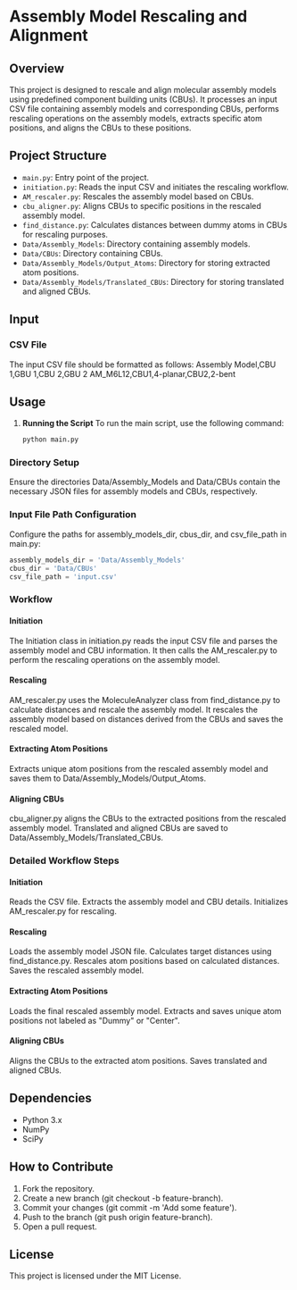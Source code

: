 # Assembly Model Rescaling and Alignment

## Overview

This project is designed to rescale and align molecular assembly models using predefined component building units (CBUs). It processes an input CSV file containing assembly models and corresponding CBUs, performs rescaling operations on the assembly models, extracts specific atom positions, and aligns the CBUs to these positions.

## Project Structure

- `main.py`: Entry point of the project.
- `initiation.py`: Reads the input CSV and initiates the rescaling workflow.
- `AM_rescaler.py`: Rescales the assembly model based on CBUs.
- `cbu_aligner.py`: Aligns CBUs to specific positions in the rescaled assembly model.
- `find_distance.py`: Calculates distances between dummy atoms in CBUs for rescaling purposes.
- `Data/Assembly_Models`: Directory containing assembly models.
- `Data/CBUs`: Directory containing CBUs.
- `Data/Assembly_Models/Output_Atoms`: Directory for storing extracted atom positions.
- `Data/Assembly_Models/Translated_CBUs`: Directory for storing translated and aligned CBUs.

## Input

### CSV File
The input CSV file should be formatted as follows:
Assembly Model,CBU 1,GBU 1,CBU 2,GBU 2
AM_M6L12,CBU1,4-planar,CBU2,2-bent

## Usage

1. **Running the Script**
   To run the main script, use the following command:
   ```bash
   python main.py
   ```

### Directory Setup
Ensure the directories Data/Assembly_Models and Data/CBUs contain the necessary JSON files for assembly models and CBUs, respectively.

### Input File Path Configuration
Configure the paths for assembly_models_dir, cbus_dir, and csv_file_path in main.py:

```python
assembly_models_dir = 'Data/Assembly_Models'
cbus_dir = 'Data/CBUs'
csv_file_path = 'input.csv'
```

### Workflow
#### Initiation
The Initiation class in initiation.py reads the input CSV file and parses the assembly model and CBU information.
It then calls the AM_rescaler.py to perform the rescaling operations on the assembly model.

#### Rescaling
AM_rescaler.py uses the MoleculeAnalyzer class from find_distance.py to calculate distances and rescale the assembly model.
It rescales the assembly model based on distances derived from the CBUs and saves the rescaled model.

#### Extracting Atom Positions
Extracts unique atom positions from the rescaled assembly model and saves them to Data/Assembly_Models/Output_Atoms.

#### Aligning CBUs
cbu_aligner.py aligns the CBUs to the extracted positions from the rescaled assembly model.
Translated and aligned CBUs are saved to Data/Assembly_Models/Translated_CBUs.

### Detailed Workflow Steps
#### Initiation
Reads the CSV file.
Extracts the assembly model and CBU details.
Initializes AM_rescaler.py for rescaling.

#### Rescaling
Loads the assembly model JSON file.
Calculates target distances using find_distance.py.
Rescales atom positions based on calculated distances.
Saves the rescaled assembly model.

#### Extracting Atom Positions
Loads the final rescaled assembly model.
Extracts and saves unique atom positions not labeled as "Dummy" or "Center".

#### Aligning CBUs
Aligns the CBUs to the extracted atom positions.
Saves translated and aligned CBUs.

## Dependencies
- Python 3.x
- NumPy
- SciPy

## How to Contribute
1. Fork the repository.
2. Create a new branch (git checkout -b feature-branch).
3. Commit your changes (git commit -m 'Add some feature').
4. Push to the branch (git push origin feature-branch).
5. Open a pull request.

## License
This project is licensed under the MIT License.

